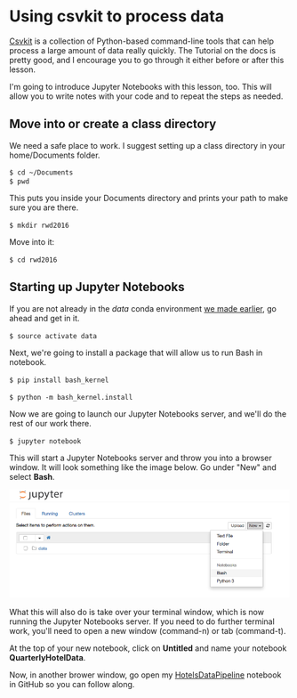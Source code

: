Using csvkit to process data
============================

[Csvkit](http://csvkit.rtfd.org/) is a collection of Python-based command-line tools that can help process a large amount of data really quickly. The Tutorial on the docs is pretty good, and I encourage you to go through it either before or after this lesson.

I'm going to introduce Jupyter Notebooks with this lesson, too. This will allow you to write notes with your code and to repeat the steps as needed.

## Move into or create a class directory

We need a safe place to work. I suggest setting up a class directory in your home/Documents folder.

```
$ cd ~/Documents
$ pwd
```
This puts you inside your Documents directory and prints your path to make sure you are there.

`$ mkdir rwd2016`

Move into it:

`$ cd rwd2016`


## Starting up Jupyter Notebooks

If you are not already in the *data* conda environment [we made earlier](IntroToAnaconda.md), go ahead and get in it.

`$ source activate data`

Next, we're going to install a package that will allow us to run Bash in notebook.

`$ pip install bash_kernel`

`$ python -m bash_kernel.install`

Now we are going to launch our Jupyter Notebooks server, and we'll do the rest of our work there.

`$ jupyter notebook`

This will start a Jupyter Notebooks server and throw you into a browser window. It will look something like the image below. Go under "New" and select **Bash**.

![notebook-start.png](../images/notebook-start.png)

What this will also do is take over your terminal window, which is now running the Jupyter Notebooks server. If you need to do further terminal work, you'll need to open a new window (command-n) or tab (command-t).

At the top of your new notebook, click on **Untitled** and name your notebook **QuarterlyHotelData**.

Now, in another brower window, go open my [HotelsDataPipeline]() notebook in GitHub so you can follow along.
